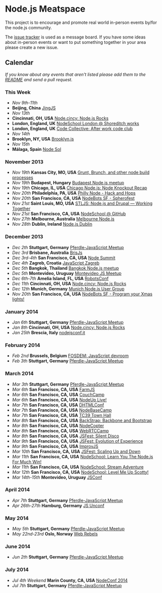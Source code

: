 Node.js Meatspace
==============

This project is to encourage and promote real world in-person events by/for the node.js community.

The [issue tracker](https://github.com/mikeal/node-meatspace/issues) is used as a message board. If you have some ideas about in-person events or want to put something together in your area please create a new issue.

## Calendar

*If you know about any events that aren't listed please add them to the [README](https://github.com/mikeal/node-meatspace/blob/gh-pages/README.md) and send a pull request.*

### This Week

* *Nov 9th-11th*
 * **Beijing, China** [JingJS](http://jingjs.org/)
* *Nov 13th*
 * **Cincinnati, OH, USA** [Node.cincy: Node.js Rocks](http://www.meetup.com/Node-cincy/events/qcnhgdyrpbrb/)
 * **London, England, UK** [NodeSchool London @ Shoreditch works](https://tito.io/nodeschool/london-2013)
 * **London, England, UK** [Code Collective: After work code club](http://www.meetup.com/CodeCollective/events/149449742/)
* *Nov 14th*
 * **Brooklyn, NY, USA** [Brooklyn.js](http://brooklynjs.com/)
* *Nov 15th*
 * **Málaga, Spain** [Node Sol](http://www.meetup.com/Node-Sol/events/143592242/)

### November 2013

* *Nov 19th* **Kansas City, MO, USA** [Grunt, Brunch, and other node build processes](http://www.meetup.com/nodekc/events/145848952/)
* *Nov 19th* **Budapest, Hungary** [Budapest Node.js meetup](http://www.meetup.com/nodejsbp/events/145101952/)
* *Nov 19th* **Chicago, IL, USA** [Chicago Node.js: Node Knockout Recap](http://www.meetup.com/Chicago-Nodejs/events/138383212/)
* *Nov 20th* **Philadelphia, PA, USA** [Philly Node - Hack and Hops](http://nodephilly.ticketleap.com/hackandhops/)
* *Nov 20th* **San Francisco, CA, USA** [NodeBots SF - Spherofest](http://lanyrd.com/2013/nodebotssf-november/)
* *Nov 21st* **Saint Louis, MO, USA** [STLJS: Node.js and Drupal — Working Together](http://www.meetup.com/STL-JS-meetup/events/123511772/)
* *Nov 21st* **San Francisco, CA, USA** [NodeSchool @ GitHub](https://tito.io/nodeschool/at-github)
* *Nov 27th* **Melbourne, Australia** [Melbourne Node.js](http://www.meetup.com/MelbNodeJS/events/149777452/)
* *Nov 28th* **Dublin, Ireland** [Node.js Dublin](http://www.nodejsdublin.com/)

### December 2013

* *Dec 2th* **Stuttgart, Germany** [Pferdle-JavaScript Meetup](http://www.meetup.com/stuttgartjs/)
* *Dec 3rd* **Brisbane, Australia** [BrisJs](http://brisjs.com/)
* *Dec 3rd-4th* **San Francisco, CA, USA** [Node Summit](http://nodesummit.com/)
* *Dec 4th* **Zagreb, Croatia** [JavaScript Zagreb](http://www.meetup.com/JavaScript-Zagreb/events/140521202/)
* *Dec 5th* **Bangkok, Thailand** [Bangkok Node.js meetup](http://www.meetup.com/Bangkok-Node-js/)
* *Dec 5th* **Montevideo, Uruguay** [Montevideo JS Meetup](http://www.meetup.com/mvd-js/events/143854482/)
* *Dec 6th-7th* **Amelia Island, FL, USA** [RobotsConf](http://robotsconf.com/)
* *Dec 11th* **Cincinnati, OH, USA** [Node.cincy: Node.js Rocks](http://www.meetup.com/Node-cincy/events/qcnhgdyrqbpb/)
* *Dec 12th* **Munich, Germany** [Munich Node.js User Group](http://www.mnug.de/)
* *Nov 20th* **San Francisco, CA, USA** [NodeBots SF - Program your Xmas lights!](http://lanyrd.com/2013/nodebotssf-december/)

### January 2014
* *Jan 6th* **Stuttgart, Germany** [Pferdle-JavaScript Meetup](http://www.meetup.com/stuttgartjs/)
* *Jan 8th* **Cincinnati, OH, USA** [Node.cincy: Node.js Rocks](http://www.meetup.com/Node-cincy/events/qcnhgdyscblb/)
* *Jan 25th* **Brescia, Italy** [nodejsconf.it](http://nodejsconf.it)

### February 2014
* *Feb 2nd* **Brussels, Belgium** [FOSDEM: JavaScript devroom](http://fosdem14-js-devroom.github.io/)
* *Feb 3th* **Stuttgart, Germany** [Pferdle-JavaScript Meetup](http://www.meetup.com/stuttgartjs/)

### March 2014
* *Mar 3th* **Stuttgart, Germany** [Pferdle-JavaScript Meetup](http://www.meetup.com/stuttgartjs/)
* *Mar 6th* **San Francisco, CA, USA** [FarmJS](http://jsfest.com/)
* *Mar 6th* **San Francisco, CA, USA** [CouchCamp](http://jsfest.com/)
* *Mar 6th* **San Francisco, CA, USA** [NodeUp Live!](http://jsfest.com/)
* *Mar 7th* **San Francisco, CA, USA** [DHTMLConf](http://jsfest.com/)
* *Mar 7th* **San Francisco, CA, USA** [NodeBaseCamp](http://jsfest.com/)
* *Mar 7th* **San Francisco, CA, USA** [TC39 Town Hall](http://jsfest.com/)
* *Mar 8th* **San Francisco, CA, USA** [BackStrap: Backbone and Bootstrap](http://jsfest.com/)
* *Mar 8th* **San Francisco, CA, USA** [NodeCopter](http://jsfest.com/)
* *Mar 8th* **San Francisco, CA, USA** [WebRTCCamp](http://jsfest.com/)
* *Mar 8th* **San Francisco, CA, USA** [JSFest: Silent Disco](http://jsfest.com/)
* *Mar 9th* **San Francisco, CA, USA** [JSFest: Evolution of Experience](http://jsfest.com/)
* *Mar 9th* **San Francisco, CA, USA** [ImprovJS](http://jsfest.com/)
* *Mar 10th* **San Francisco, CA, USA** [JSFest: Scaling Up and Down](http://jsfest.com/)
* *Mar 11th* **San Francisco, CA, USA** [NodeSchool: Learn You The Node.js For Much Win!](http://jsfest.com/)
* *Mar 11th* **San Francisco, CA, USA** [NodeSchool: Stream Adventure](http://jsfest.com/)
* *Mar 12th* **San Francisco, CA, USA** [NodeSchool: Level Me Up Scotty!](http://jsfest.com/)
* *Mar 14th-15th* **Montevideo, Uruguay** [JSConf](http://jsconf.uy)

### April 2014
* *Apr 7th* **Stuttgart, Germany** [Pferdle-JavaScript Meetup](http://www.meetup.com/stuttgartjs/)
* *Apr 26th-27th* **Hamburg, Germany** [JS Unconf](http://2014.jsunconf.eu)

### May 2014
* *May 5th* **Stuttgart, Germany** [Pferdle-JavaScript Meetup](http://www.meetup.com/stuttgartjs/)
* *May 22nd-23rd* **Oslo, Norway** [Web Rebels](http://webrebels.org/)

### June 2014
* *Jun 2th* **Stuttgart, Germany** [Pferdle-JavaScript Meetup](http://www.meetup.com/stuttgartjs/)

### July 2014
* *Jul 4th Weekend* **Marin County, CA, USA** [NodeConf 2014](http://www.nodeconf.com)
* *Jul 7th* **Stuttgart, Germany** [Pferdle-JavaScript Meetup](http://www.meetup.com/stuttgartjs/)

